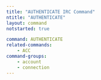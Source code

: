 ```yaml
---
title: "AUTHENTICATE IRC Command"
ntitle: "AUTHENTICATE"
layout: command
notstarted: true

command: AUTHENTICATE
related-commands:
    - ACC
command-groups:
    - account
    - connection
---
```

